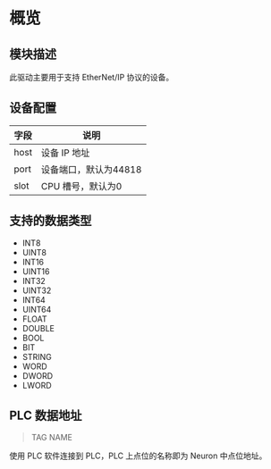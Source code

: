 # 概览

## 模块描述

此驱动主要用于支持 EtherNet/IP 协议的设备。

## 设备配置

| 字段 | 说明                  |
| ---- | --------------------- |
| host | 设备 IP 地址            |
| port | 设备端口，默认为44818 |
| slot | CPU 槽号，默认为0      |

## 支持的数据类型

* INT8
* UINT8
* INT16
* UINT16
* INT32
* UINT32
* INT64
* UINT64
* FLOAT
* DOUBLE
* BOOL
* BIT
* STRING
* WORD
* DWORD
* LWORD

## PLC 数据地址

>  TAG NAME </span>

使用 PLC 软件连接到 PLC，PLC 上点位的名称即为 Neuron 中点位地址。
